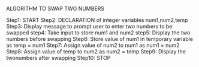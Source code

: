 ALGORITHM TO SWAP TWO NUMBERS

Step1: START
Step2: DECLARATION of integer variables num1,num2,temp
Step3: Display message to prompt user to enter two numbers to be swapped
step4: Take input to store num1 and num2
step5: Display the two numbers before swapping
Step6: Store value of num1 in temporary variable as temp = num1
Step7: Assign value of num2 to num1 as num1 = num2
Step8: Assign value of temp to num2 as num2 = temp
Step9: Display the twonumbers after swapping
Step10: STOP
